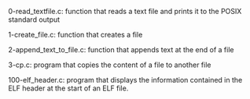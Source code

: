 0-read_textfile.c: function that reads a text file and prints it to the POSIX standard output

1-create_file.c: function that creates a file

2-append_text_to_file.c:  function that appends text at the end of a file

3-cp.c: program that copies the content of a file to another file

100-elf_header.c: program that displays the information contained in the ELF header at the start of an ELF file.
